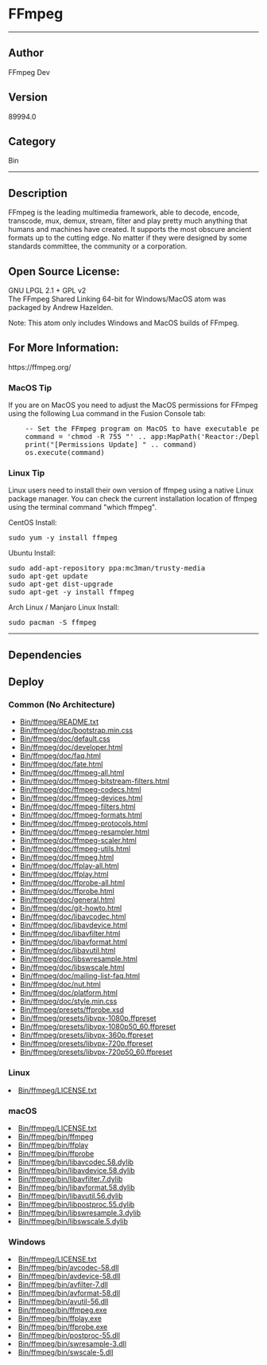 # FFmpeg
___

## Author
FFmpeg Dev

## Version
89994.0

## Category
Bin

___

## Description
<p>FFmpeg is the leading multimedia framework, able to decode, encode, transcode, mux, demux, stream, filter and play pretty much anything that humans and machines have created. It supports the most obscure ancient formats up to the cutting edge. No matter if they were designed by some standards committee, the community or a corporation.</p>

<h2>Open Source License:</h2>
<p>GNU LPGL 2.1 + GPL v2<br>
The FFmpeg Shared Linking 64-bit for Windows/MacOS atom was packaged by Andrew Hazelden.</p>
<p>Note: This atom only includes Windows and MacOS builds of FFmpeg.</p>


<h2>For More Information:</h2>
<p>https://ffmpeg.org/</p>

<h3>MacOS Tip</h3>
<p>If you are on MacOS you need to adjust the MacOS permissions for FFmpeg using the following Lua command in the Fusion Console tab:</p>

<pre>
	-- Set the FFmpeg program on MacOS to have executable permissions so the ffmpeg command line tool can be used:
	command = 'chmod -R 755 "' .. app:MapPath('Reactor:/Deploy/Bin/ffmpeg/bin/') .. '"'
	print("[Permissions Update] " .. command)
	os.execute(command)
</pre>


<h3>Linux Tip</h3>
Linux users need to install their own version of ffmpeg using a native Linux package manager. You can check the current installation location of ffmpeg using the terminal command "which ffmpeg".

<p>CentOS Install:</p>

<pre>
sudo yum -y install ffmpeg
</pre>

<p>Ubuntu Install:</p>

<pre>
sudo add-apt-repository ppa:mc3man/trusty-media
sudo apt-get update
sudo apt-get dist-upgrade
sudo apt-get -y install ffmpeg
</pre>

<p>Arch Linux / Manjaro Linux Install:</p>

<pre>
sudo pacman -S ffmpeg
</pre>


___

## Dependencies

## Deploy

### Common (No Architecture)

<ul>
<li><a href="https://gitlab.com/WeSuckLess/Reactor/-/blob/master/Atoms/com.wesuckless.ffmpeg/Bin/ffmpeg/README.txt?ref_type=heads">Bin/ffmpeg/README.txt</a></li>
<li><a href="https://gitlab.com/WeSuckLess/Reactor/-/blob/master/Atoms/com.wesuckless.ffmpeg/Bin/ffmpeg/doc/bootstrap.min.css?ref_type=heads">Bin/ffmpeg/doc/bootstrap.min.css</a></li>
<li><a href="https://gitlab.com/WeSuckLess/Reactor/-/blob/master/Atoms/com.wesuckless.ffmpeg/Bin/ffmpeg/doc/default.css?ref_type=heads">Bin/ffmpeg/doc/default.css</a></li>
<li><a href="https://gitlab.com/WeSuckLess/Reactor/-/blob/master/Atoms/com.wesuckless.ffmpeg/Bin/ffmpeg/doc/developer.html?ref_type=heads">Bin/ffmpeg/doc/developer.html</a></li>
<li><a href="https://gitlab.com/WeSuckLess/Reactor/-/blob/master/Atoms/com.wesuckless.ffmpeg/Bin/ffmpeg/doc/faq.html?ref_type=heads">Bin/ffmpeg/doc/faq.html</a></li>
<li><a href="https://gitlab.com/WeSuckLess/Reactor/-/blob/master/Atoms/com.wesuckless.ffmpeg/Bin/ffmpeg/doc/fate.html?ref_type=heads">Bin/ffmpeg/doc/fate.html</a></li>
<li><a href="https://gitlab.com/WeSuckLess/Reactor/-/blob/master/Atoms/com.wesuckless.ffmpeg/Bin/ffmpeg/doc/ffmpeg-all.html?ref_type=heads">Bin/ffmpeg/doc/ffmpeg-all.html</a></li>
<li><a href="https://gitlab.com/WeSuckLess/Reactor/-/blob/master/Atoms/com.wesuckless.ffmpeg/Bin/ffmpeg/doc/ffmpeg-bitstream-filters.html?ref_type=heads">Bin/ffmpeg/doc/ffmpeg-bitstream-filters.html</a></li>
<li><a href="https://gitlab.com/WeSuckLess/Reactor/-/blob/master/Atoms/com.wesuckless.ffmpeg/Bin/ffmpeg/doc/ffmpeg-codecs.html?ref_type=heads">Bin/ffmpeg/doc/ffmpeg-codecs.html</a></li>
<li><a href="https://gitlab.com/WeSuckLess/Reactor/-/blob/master/Atoms/com.wesuckless.ffmpeg/Bin/ffmpeg/doc/ffmpeg-devices.html?ref_type=heads">Bin/ffmpeg/doc/ffmpeg-devices.html</a></li>
<li><a href="https://gitlab.com/WeSuckLess/Reactor/-/blob/master/Atoms/com.wesuckless.ffmpeg/Bin/ffmpeg/doc/ffmpeg-filters.html?ref_type=heads">Bin/ffmpeg/doc/ffmpeg-filters.html</a></li>
<li><a href="https://gitlab.com/WeSuckLess/Reactor/-/blob/master/Atoms/com.wesuckless.ffmpeg/Bin/ffmpeg/doc/ffmpeg-formats.html?ref_type=heads">Bin/ffmpeg/doc/ffmpeg-formats.html</a></li>
<li><a href="https://gitlab.com/WeSuckLess/Reactor/-/blob/master/Atoms/com.wesuckless.ffmpeg/Bin/ffmpeg/doc/ffmpeg-protocols.html?ref_type=heads">Bin/ffmpeg/doc/ffmpeg-protocols.html</a></li>
<li><a href="https://gitlab.com/WeSuckLess/Reactor/-/blob/master/Atoms/com.wesuckless.ffmpeg/Bin/ffmpeg/doc/ffmpeg-resampler.html?ref_type=heads">Bin/ffmpeg/doc/ffmpeg-resampler.html</a></li>
<li><a href="https://gitlab.com/WeSuckLess/Reactor/-/blob/master/Atoms/com.wesuckless.ffmpeg/Bin/ffmpeg/doc/ffmpeg-scaler.html?ref_type=heads">Bin/ffmpeg/doc/ffmpeg-scaler.html</a></li>
<li><a href="https://gitlab.com/WeSuckLess/Reactor/-/blob/master/Atoms/com.wesuckless.ffmpeg/Bin/ffmpeg/doc/ffmpeg-utils.html?ref_type=heads">Bin/ffmpeg/doc/ffmpeg-utils.html</a></li>
<li><a href="https://gitlab.com/WeSuckLess/Reactor/-/blob/master/Atoms/com.wesuckless.ffmpeg/Bin/ffmpeg/doc/ffmpeg.html?ref_type=heads">Bin/ffmpeg/doc/ffmpeg.html</a></li>
<li><a href="https://gitlab.com/WeSuckLess/Reactor/-/blob/master/Atoms/com.wesuckless.ffmpeg/Bin/ffmpeg/doc/ffplay-all.html?ref_type=heads">Bin/ffmpeg/doc/ffplay-all.html</a></li>
<li><a href="https://gitlab.com/WeSuckLess/Reactor/-/blob/master/Atoms/com.wesuckless.ffmpeg/Bin/ffmpeg/doc/ffplay.html?ref_type=heads">Bin/ffmpeg/doc/ffplay.html</a></li>
<li><a href="https://gitlab.com/WeSuckLess/Reactor/-/blob/master/Atoms/com.wesuckless.ffmpeg/Bin/ffmpeg/doc/ffprobe-all.html?ref_type=heads">Bin/ffmpeg/doc/ffprobe-all.html</a></li>
<li><a href="https://gitlab.com/WeSuckLess/Reactor/-/blob/master/Atoms/com.wesuckless.ffmpeg/Bin/ffmpeg/doc/ffprobe.html?ref_type=heads">Bin/ffmpeg/doc/ffprobe.html</a></li>
<li><a href="https://gitlab.com/WeSuckLess/Reactor/-/blob/master/Atoms/com.wesuckless.ffmpeg/Bin/ffmpeg/doc/general.html?ref_type=heads">Bin/ffmpeg/doc/general.html</a></li>
<li><a href="https://gitlab.com/WeSuckLess/Reactor/-/blob/master/Atoms/com.wesuckless.ffmpeg/Bin/ffmpeg/doc/git-howto.html?ref_type=heads">Bin/ffmpeg/doc/git-howto.html</a></li>
<li><a href="https://gitlab.com/WeSuckLess/Reactor/-/blob/master/Atoms/com.wesuckless.ffmpeg/Bin/ffmpeg/doc/libavcodec.html?ref_type=heads">Bin/ffmpeg/doc/libavcodec.html</a></li>
<li><a href="https://gitlab.com/WeSuckLess/Reactor/-/blob/master/Atoms/com.wesuckless.ffmpeg/Bin/ffmpeg/doc/libavdevice.html?ref_type=heads">Bin/ffmpeg/doc/libavdevice.html</a></li>
<li><a href="https://gitlab.com/WeSuckLess/Reactor/-/blob/master/Atoms/com.wesuckless.ffmpeg/Bin/ffmpeg/doc/libavfilter.html?ref_type=heads">Bin/ffmpeg/doc/libavfilter.html</a></li>
<li><a href="https://gitlab.com/WeSuckLess/Reactor/-/blob/master/Atoms/com.wesuckless.ffmpeg/Bin/ffmpeg/doc/libavformat.html?ref_type=heads">Bin/ffmpeg/doc/libavformat.html</a></li>
<li><a href="https://gitlab.com/WeSuckLess/Reactor/-/blob/master/Atoms/com.wesuckless.ffmpeg/Bin/ffmpeg/doc/libavutil.html?ref_type=heads">Bin/ffmpeg/doc/libavutil.html</a></li>
<li><a href="https://gitlab.com/WeSuckLess/Reactor/-/blob/master/Atoms/com.wesuckless.ffmpeg/Bin/ffmpeg/doc/libswresample.html?ref_type=heads">Bin/ffmpeg/doc/libswresample.html</a></li>
<li><a href="https://gitlab.com/WeSuckLess/Reactor/-/blob/master/Atoms/com.wesuckless.ffmpeg/Bin/ffmpeg/doc/libswscale.html?ref_type=heads">Bin/ffmpeg/doc/libswscale.html</a></li>
<li><a href="https://gitlab.com/WeSuckLess/Reactor/-/blob/master/Atoms/com.wesuckless.ffmpeg/Bin/ffmpeg/doc/mailing-list-faq.html?ref_type=heads">Bin/ffmpeg/doc/mailing-list-faq.html</a></li>
<li><a href="https://gitlab.com/WeSuckLess/Reactor/-/blob/master/Atoms/com.wesuckless.ffmpeg/Bin/ffmpeg/doc/nut.html?ref_type=heads">Bin/ffmpeg/doc/nut.html</a></li>
<li><a href="https://gitlab.com/WeSuckLess/Reactor/-/blob/master/Atoms/com.wesuckless.ffmpeg/Bin/ffmpeg/doc/platform.html?ref_type=heads">Bin/ffmpeg/doc/platform.html</a></li>
<li><a href="https://gitlab.com/WeSuckLess/Reactor/-/blob/master/Atoms/com.wesuckless.ffmpeg/Bin/ffmpeg/doc/style.min.css?ref_type=heads">Bin/ffmpeg/doc/style.min.css</a></li>
<li><a href="https://gitlab.com/WeSuckLess/Reactor/-/blob/master/Atoms/com.wesuckless.ffmpeg/Bin/ffmpeg/presets/ffprobe.xsd?ref_type=heads">Bin/ffmpeg/presets/ffprobe.xsd</a></li>
<li><a href="https://gitlab.com/WeSuckLess/Reactor/-/blob/master/Atoms/com.wesuckless.ffmpeg/Bin/ffmpeg/presets/libvpx-1080p.ffpreset?ref_type=heads">Bin/ffmpeg/presets/libvpx-1080p.ffpreset</a></li>
<li><a href="https://gitlab.com/WeSuckLess/Reactor/-/blob/master/Atoms/com.wesuckless.ffmpeg/Bin/ffmpeg/presets/libvpx-1080p50_60.ffpreset?ref_type=heads">Bin/ffmpeg/presets/libvpx-1080p50_60.ffpreset</a></li>
<li><a href="https://gitlab.com/WeSuckLess/Reactor/-/blob/master/Atoms/com.wesuckless.ffmpeg/Bin/ffmpeg/presets/libvpx-360p.ffpreset?ref_type=heads">Bin/ffmpeg/presets/libvpx-360p.ffpreset</a></li>
<li><a href="https://gitlab.com/WeSuckLess/Reactor/-/blob/master/Atoms/com.wesuckless.ffmpeg/Bin/ffmpeg/presets/libvpx-720p.ffpreset?ref_type=heads">Bin/ffmpeg/presets/libvpx-720p.ffpreset</a></li>
<li><a href="https://gitlab.com/WeSuckLess/Reactor/-/blob/master/Atoms/com.wesuckless.ffmpeg/Bin/ffmpeg/presets/libvpx-720p50_60.ffpreset?ref_type=heads">Bin/ffmpeg/presets/libvpx-720p50_60.ffpreset</a></li>
</ul>

### Linux

<li><a href="https://gitlab.com/WeSuckLess/Reactor/-/blob/master/Atoms/com.wesuckless.ffmpeg/Linux/Bin/ffmpeg/LICENSE.txt?ref_type=heads">Bin/ffmpeg/LICENSE.txt</a></li>

### macOS

<li><a href="https://gitlab.com/WeSuckLess/Reactor/-/blob/master/Atoms/com.wesuckless.ffmpeg/Mac/Bin/ffmpeg/LICENSE.txt?ref_type=heads">Bin/ffmpeg/LICENSE.txt</a></li>
<li><a href="https://gitlab.com/WeSuckLess/Reactor/-/blob/master/Atoms/com.wesuckless.ffmpeg/Mac/Bin/ffmpeg/bin/ffmpeg?ref_type=heads">Bin/ffmpeg/bin/ffmpeg</a></li>
<li><a href="https://gitlab.com/WeSuckLess/Reactor/-/blob/master/Atoms/com.wesuckless.ffmpeg/Mac/Bin/ffmpeg/bin/ffplay?ref_type=heads">Bin/ffmpeg/bin/ffplay</a></li>
<li><a href="https://gitlab.com/WeSuckLess/Reactor/-/blob/master/Atoms/com.wesuckless.ffmpeg/Mac/Bin/ffmpeg/bin/ffprobe?ref_type=heads">Bin/ffmpeg/bin/ffprobe</a></li>
<li><a href="https://gitlab.com/WeSuckLess/Reactor/-/blob/master/Atoms/com.wesuckless.ffmpeg/Mac/Bin/ffmpeg/bin/libavcodec.58.dylib?ref_type=heads">Bin/ffmpeg/bin/libavcodec.58.dylib</a></li>
<li><a href="https://gitlab.com/WeSuckLess/Reactor/-/blob/master/Atoms/com.wesuckless.ffmpeg/Mac/Bin/ffmpeg/bin/libavdevice.58.dylib?ref_type=heads">Bin/ffmpeg/bin/libavdevice.58.dylib</a></li>
<li><a href="https://gitlab.com/WeSuckLess/Reactor/-/blob/master/Atoms/com.wesuckless.ffmpeg/Mac/Bin/ffmpeg/bin/libavfilter.7.dylib?ref_type=heads">Bin/ffmpeg/bin/libavfilter.7.dylib</a></li>
<li><a href="https://gitlab.com/WeSuckLess/Reactor/-/blob/master/Atoms/com.wesuckless.ffmpeg/Mac/Bin/ffmpeg/bin/libavformat.58.dylib?ref_type=heads">Bin/ffmpeg/bin/libavformat.58.dylib</a></li>
<li><a href="https://gitlab.com/WeSuckLess/Reactor/-/blob/master/Atoms/com.wesuckless.ffmpeg/Mac/Bin/ffmpeg/bin/libavutil.56.dylib?ref_type=heads">Bin/ffmpeg/bin/libavutil.56.dylib</a></li>
<li><a href="https://gitlab.com/WeSuckLess/Reactor/-/blob/master/Atoms/com.wesuckless.ffmpeg/Mac/Bin/ffmpeg/bin/libpostproc.55.dylib?ref_type=heads">Bin/ffmpeg/bin/libpostproc.55.dylib</a></li>
<li><a href="https://gitlab.com/WeSuckLess/Reactor/-/blob/master/Atoms/com.wesuckless.ffmpeg/Mac/Bin/ffmpeg/bin/libswresample.3.dylib?ref_type=heads">Bin/ffmpeg/bin/libswresample.3.dylib</a></li>
<li><a href="https://gitlab.com/WeSuckLess/Reactor/-/blob/master/Atoms/com.wesuckless.ffmpeg/Mac/Bin/ffmpeg/bin/libswscale.5.dylib?ref_type=heads">Bin/ffmpeg/bin/libswscale.5.dylib</a></li>

### Windows

<li><a href="https://gitlab.com/WeSuckLess/Reactor/-/blob/master/Atoms/com.wesuckless.ffmpeg/Windows/Bin/ffmpeg/LICENSE.txt?ref_type=heads">Bin/ffmpeg/LICENSE.txt</a></li>
<li><a href="https://gitlab.com/WeSuckLess/Reactor/-/blob/master/Atoms/com.wesuckless.ffmpeg/Windows/Bin/ffmpeg/bin/avcodec-58.dll?ref_type=heads">Bin/ffmpeg/bin/avcodec-58.dll</a></li>
<li><a href="https://gitlab.com/WeSuckLess/Reactor/-/blob/master/Atoms/com.wesuckless.ffmpeg/Windows/Bin/ffmpeg/bin/avdevice-58.dll?ref_type=heads">Bin/ffmpeg/bin/avdevice-58.dll</a></li>
<li><a href="https://gitlab.com/WeSuckLess/Reactor/-/blob/master/Atoms/com.wesuckless.ffmpeg/Windows/Bin/ffmpeg/bin/avfilter-7.dll?ref_type=heads">Bin/ffmpeg/bin/avfilter-7.dll</a></li>
<li><a href="https://gitlab.com/WeSuckLess/Reactor/-/blob/master/Atoms/com.wesuckless.ffmpeg/Windows/Bin/ffmpeg/bin/avformat-58.dll?ref_type=heads">Bin/ffmpeg/bin/avformat-58.dll</a></li>
<li><a href="https://gitlab.com/WeSuckLess/Reactor/-/blob/master/Atoms/com.wesuckless.ffmpeg/Windows/Bin/ffmpeg/bin/avutil-56.dll?ref_type=heads">Bin/ffmpeg/bin/avutil-56.dll</a></li>
<li><a href="https://gitlab.com/WeSuckLess/Reactor/-/blob/master/Atoms/com.wesuckless.ffmpeg/Windows/Bin/ffmpeg/bin/ffmpeg.exe?ref_type=heads">Bin/ffmpeg/bin/ffmpeg.exe</a></li>
<li><a href="https://gitlab.com/WeSuckLess/Reactor/-/blob/master/Atoms/com.wesuckless.ffmpeg/Windows/Bin/ffmpeg/bin/ffplay.exe?ref_type=heads">Bin/ffmpeg/bin/ffplay.exe</a></li>
<li><a href="https://gitlab.com/WeSuckLess/Reactor/-/blob/master/Atoms/com.wesuckless.ffmpeg/Windows/Bin/ffmpeg/bin/ffprobe.exe?ref_type=heads">Bin/ffmpeg/bin/ffprobe.exe</a></li>
<li><a href="https://gitlab.com/WeSuckLess/Reactor/-/blob/master/Atoms/com.wesuckless.ffmpeg/Windows/Bin/ffmpeg/bin/postproc-55.dll?ref_type=heads">Bin/ffmpeg/bin/postproc-55.dll</a></li>
<li><a href="https://gitlab.com/WeSuckLess/Reactor/-/blob/master/Atoms/com.wesuckless.ffmpeg/Windows/Bin/ffmpeg/bin/swresample-3.dll?ref_type=heads">Bin/ffmpeg/bin/swresample-3.dll</a></li>
<li><a href="https://gitlab.com/WeSuckLess/Reactor/-/blob/master/Atoms/com.wesuckless.ffmpeg/Windows/Bin/ffmpeg/bin/swscale-5.dll?ref_type=heads">Bin/ffmpeg/bin/swscale-5.dll</a></li>
